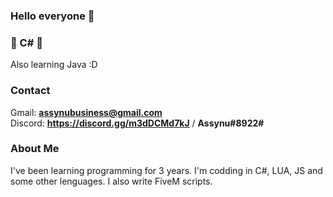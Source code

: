 ### Hello everyone 👋

### 💜 C# 💜
Also learning Java :D

### Contact
Gmail: **assynubusiness@gmail.com**
<br />
Discord: **https://discord.gg/m3dDCMd7kJ** / **Assynu#8922#**
### About Me
I've been learning programming for 3 years. I'm codding in C#, LUA, JS and some other lenguages. I also write FiveM scripts.

